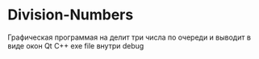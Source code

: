 # Division-Numbers

Графическая программая на делит три числа по очереди и выводит в виде окон  Qt C++
exe file внутри debug
